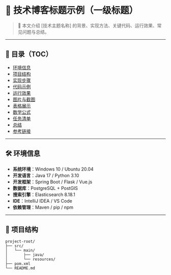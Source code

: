 # 🚀 技术博客标题示例（一级标题）

> 👋 本文介绍 [技术主题名称] 的背景、实现方法、关键代码、运行效果、常见问题与总结。

---

## 📑 目录（TOC）

- [环境信息](#环境信息)
- [项目结构](#项目结构)
- [实现步骤](#实现步骤)
- [代码示例](#代码示例)
- [运行效果](#运行效果)
- [图片与截图](#图片与截图)
- [表格展示](#表格展示)
- [数学公式](#数学公式)
- [任务清单](#任务清单)
- [总结](#总结)
- [参考链接](#参考链接)

---

## 🛠 环境信息

- **系统环境**：Windows 10 / Ubuntu 20.04
- **开发语言**：Java 17 / Python 3.10
- **开发框架**：Spring Boot / Flask / Vue.js
- **数据库**：PostgreSQL + PostGIS
- **搜索引擎**：Elasticsearch 8.18.1
- **IDE**：IntelliJ IDEA / VS Code
- **依赖管理**：Maven / pip / npm

---

## 📁 项目结构

```text
project-root/
├── src/
│   └── main/
│       ├── java/
│       └── resources/
├── pom.xml
└── README.md
